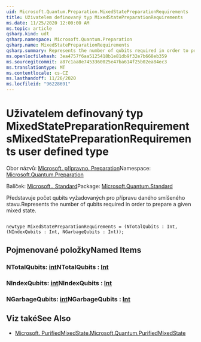 ```yaml
---
uid: Microsoft.Quantum.Preparation.MixedStatePreparationRequirements
title: Uživatelem definovaný typ MixedStatePreparationRequirements
ms.date: 11/25/2020 12:00:00 AM
ms.topic: article
qsharp.kind: udt
qsharp.namespace: Microsoft.Quantum.Preparation
qsharp.name: MixedStatePreparationRequirements
qsharp.summary: Represents the number of qubits required in order to prepare a given mixed state.
ms.openlocfilehash: 3ea4757f6aa5125418b1e81db9f32e7b668eb359
ms.sourcegitcommit: a87c1aa8e7453360025e47ba614f25b02ea84ec3
ms.translationtype: MT
ms.contentlocale: cs-CZ
ms.lasthandoff: 11/26/2020
ms.locfileid: "96228691"
---
```

# <a name="mixedstatepreparationrequirements-user-defined-type"></a><span data-ttu-id="de481-102">Uživatelem definovaný typ MixedStatePreparationRequirements</span><span class="sxs-lookup"><span data-stu-id="de481-102">MixedStatePreparationRequirements user defined type</span></span>

<span data-ttu-id="de481-103">Obor názvů: [Microsoft. přípravno. Preparation](xref:Microsoft.Quantum.Preparation)</span><span class="sxs-lookup"><span data-stu-id="de481-103">Namespace: [Microsoft.Quantum.Preparation](xref:Microsoft.Quantum.Preparation)</span></span>

<span data-ttu-id="de481-104">Balíček: [Microsoft.. Standard](https://nuget.org/packages/Microsoft.Quantum.Standard)</span><span class="sxs-lookup"><span data-stu-id="de481-104">Package: [Microsoft.Quantum.Standard](https://nuget.org/packages/Microsoft.Quantum.Standard)</span></span>


<span data-ttu-id="de481-105">Představuje počet qubits vyžadovaných pro přípravu daného smíšeného stavu.</span><span class="sxs-lookup"><span data-stu-id="de481-105">Represents the number of qubits required in order to prepare a given mixed state.</span></span>

```qsharp

newtype MixedStatePreparationRequirements = (NTotalQubits : Int, (NIndexQubits : Int, NGarbageQubits : Int));
```



## <a name="named-items"></a><span data-ttu-id="de481-106">Pojmenované položky</span><span class="sxs-lookup"><span data-stu-id="de481-106">Named Items</span></span>

### <a name="ntotalqubits--int"></a><span data-ttu-id="de481-107">NTotalQubits: [int](xref:microsoft.quantum.lang-ref.int)</span><span class="sxs-lookup"><span data-stu-id="de481-107">NTotalQubits : [Int](xref:microsoft.quantum.lang-ref.int)</span></span>


### <a name="nindexqubits--int"></a><span data-ttu-id="de481-108">NIndexQubits: [int](xref:microsoft.quantum.lang-ref.int)</span><span class="sxs-lookup"><span data-stu-id="de481-108">NIndexQubits : [Int](xref:microsoft.quantum.lang-ref.int)</span></span>


### <a name="ngarbagequbits--int"></a><span data-ttu-id="de481-109">NGarbageQubits: [int](xref:microsoft.quantum.lang-ref.int)</span><span class="sxs-lookup"><span data-stu-id="de481-109">NGarbageQubits : [Int](xref:microsoft.quantum.lang-ref.int)</span></span>



## <a name="see-also"></a><span data-ttu-id="de481-110">Viz také</span><span class="sxs-lookup"><span data-stu-id="de481-110">See Also</span></span>

- [<span data-ttu-id="de481-111">Microsoft. PurifiedMixedState.</span><span class="sxs-lookup"><span data-stu-id="de481-111">Microsoft.Quantum.PurifiedMixedState</span></span>](xref:Microsoft.Quantum.PurifiedMixedState)